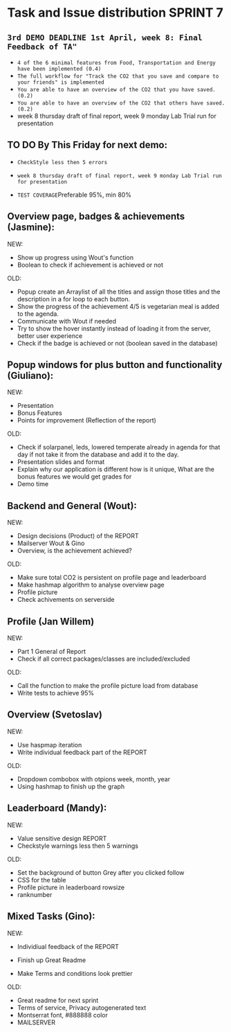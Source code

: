 # Task and Issue distribution SPRINT 7

## `3rd DEMO DEADLINE 1st April, week 8: Final Feedback of TA"`

* `4 of the 6 minimal features from Food, Transportation and Energy have been implemented (0.4)`
* `The full workflow for "Track the CO2 that you save and compare to your friends" is implemented`
* `You are able to have an overview of the CO2 that you have saved. (0.2)`
* `You are able to have an overview of the CO2 that others have saved. (0.2)`
* week 8 thursday draft of final report, week 9 monday Lab Trial run for presentation

## TO DO By This Friday for next demo:
* `CheckStyle less then 5 errors`

* `week 8 thursday draft of final report, week 9 monday Lab Trial run for presentation`
* `TEST COVERAGE`Preferable 95%, min 80%

## Overview page, badges & achievements (Jasmine):

NEW:

* Show up progress using Wout's function
* Boolean to check if achievement is achieved or not

OLD:

* Popup create an Arraylist of all the titles and assign those titles and the description in a for loop to each button.
* Show the progress of the achievement 4/5 is vegetarian meal is added to the agenda.
* Communicate with Wout if needed
* Try to show the hover instantly instead of loading it from the server, better user experience
* Check if the badge is achieved or not (boolean saved in the database)

## Popup windows for plus button and functionality (Giuliano):

NEW:

* Presentation
* Bonus Features
* Points for improvement (Reflection of the report)

OLD:

* Check if solarpanel, leds, lowered temperate already in agenda for that day if not take it from the database and add it to the day.
* Presentation slides and format
* Explain why our application is different how is it unique, What are the bonus features we would get grades for
* Demo time

## Backend and General (Wout):

NEW:

* Design decisions (Product) of the REPORT
* Mailserver Wout & Gino
* Overview, is the achievement achieved?

OLD:

* Make sure total CO2 is persistent on profile page and leaderboard
* Make hashmap algorithm to analyse overview page
* Profile picture
* Check achivements on serverside

## Profile (Jan Willem)

NEW:

* Part 1 General of Report
* Check if all correct packages/classes are included/excluded

OLD: 

* Call the function to make the profile picture load from database
* Write tests to achieve 95%

## Overview (Svetoslav)

NEW:

* Use haspmap iteration
* Write individual feedback part of the REPORT

OLD:

* Dropdown combobox with otpions week, month, year
* Using hashmap to finish up the graph

## Leaderboard (Mandy):

NEW: 

* Value sensitive design REPORT
* Checkstyle warnings less then 5 warnings

OLD:

* Set the background of button Grey after you clicked follow
* CSS for the table
* Profile picture in leaderboard rowsize
* ranknumber


## Mixed Tasks (Gino): 

NEW:

* Individiual feedback of the REPORT

* Finish up Great Readme
* Make Terms and conditions look prettier


OLD:

* Great readme for next sprint
* Terms of service, Privacy autogenerated text
* Montserrat font, #888888 color 
* MAILSERVER